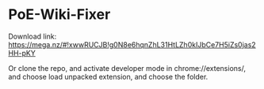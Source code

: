# PoE-Wiki-Fixer

Download link: https://mega.nz/#!xwwRUCJB!g0N8e6hqnZhL31HtLZh0kIJbCe7H5iZs0jas2HH-pKY

Or clone the repo, and activate developer mode in chrome://extensions/, and choose load unpacked extension, and choose the folder.  
